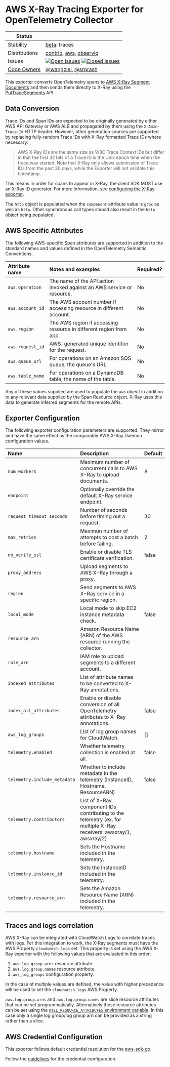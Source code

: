 # AWS X-Ray Tracing Exporter for OpenTelemetry Collector

<!-- status autogenerated section -->
| Status        |           |
| ------------- |-----------|
| Stability     | [beta]: traces   |
| Distributions | [contrib], [aws], [observiq] |
| Issues        | [![Open issues](https://img.shields.io/github/issues-search/open-telemetry/opentelemetry-collector-contrib?query=is%3Aissue%20is%3Aopen%20label%3Aexporter%2Fawsxray%20&label=open&color=orange&logo=opentelemetry)](https://github.com/open-telemetry/opentelemetry-collector-contrib/issues?q=is%3Aopen+is%3Aissue+label%3Aexporter%2Fawsxray) [![Closed issues](https://img.shields.io/github/issues-search/open-telemetry/opentelemetry-collector-contrib?query=is%3Aissue%20is%3Aclosed%20label%3Aexporter%2Fawsxray%20&label=closed&color=blue&logo=opentelemetry)](https://github.com/open-telemetry/opentelemetry-collector-contrib/issues?q=is%3Aclosed+is%3Aissue+label%3Aexporter%2Fawsxray) |
| [Code Owners](https://github.com/open-telemetry/opentelemetry-collector-contrib/blob/main/CONTRIBUTING.md#becoming-a-code-owner)    | [@wangzlei](https://www.github.com/wangzlei), [@srprash](https://www.github.com/srprash) |

[beta]: https://github.com/open-telemetry/opentelemetry-collector#beta
[contrib]: https://github.com/open-telemetry/opentelemetry-collector-releases/tree/main/distributions/otelcol-contrib
[aws]: https://github.com/aws-observability/aws-otel-collector
[observiq]: https://github.com/observIQ/observiq-otel-collector
<!-- end autogenerated section -->

This exporter converts OpenTelemetry spans to
[AWS X-Ray Segment Documents](https://docs.aws.amazon.com/xray/latest/devguide/xray-api-segmentdocuments.html)
and then sends them directly to X-Ray using the
[PutTraceSegments](https://docs.aws.amazon.com/xray/latest/api/API_PutTraceSegments.html) API.

## Data Conversion

Trace IDs and Span IDs are expected to be originally generated by either AWS API Gateway or AWS ALB and
propagated by them using the `X-Amzn-Trace-Id` HTTP header. However, other generation sources are
supported by replacing fully-random Trace IDs with X-Ray formatted Trace IDs where necessary:

> AWS X-Ray IDs are the same size as W3C Trace Context IDs but differ in that the first 32 bits of a Trace ID
> is the Unix epoch time when the trace was started. Note that X-Ray only allows submission of Trace IDs from
> the past 30 days, while the Exporter will not validate this timestamp.

This means in order for spans to appear in X-Ray, the client SDK MUST use an X-Ray ID generator. For more
information, see
[configuring the X-Ray exporter](https://aws-otel.github.io/docs/getting-started/x-ray#configuring-the-aws-x-ray-exporter).

The `http` object is populated when the `component` attribute value is `grpc` as well as `http`. Other
synchronous call types should also result in the `http` object being populated.

## AWS Specific Attributes

The following AWS-specific Span attributes are supported in addition to the standard names and values
defined in the OpenTelemetry Semantic Conventions.

| Attribute name   | Notes and examples                                                     | Required? |
| :--------------- | :--------------------------------------------------------------------- | --------- |
| `aws.operation`  | The name of the API action invoked against an AWS service or resource. | No        |
| `aws.account_id` | The AWS account number if accessing resource in different account.     | No        |
| `aws.region`     | The AWS region if accessing resource in different region from app.     | No        |
| `aws.request_id` | AWS-generated unique identifier for the request.                       | No        |
| `aws.queue_url`  | For operations on an Amazon SQS queue, the queue's URL.                | No        |
| `aws.table_name` | For operations on a DynamoDB table, the name of the table.             | No        |

Any of these values supplied are used to populate the `aws` object in addition to any relevant data supplied
by the Span Resource object. X-Ray uses this data to generate inferred segments for the remote APIs.

## Exporter Configuration

The following exporter configuration parameters are supported. They mirror and have the same effect as the
comparable AWS X-Ray Daemon configuration values.

| Name                         | Description                                                                                                        | Default |
|:-----------------------------|:-------------------------------------------------------------------------------------------------------------------| ------- |
| `num_workers`                | Maximum number of concurrent calls to AWS X-Ray to upload documents.                                               | 8       |
| `endpoint`                   | Optionally override the default X-Ray service endpoint.                                                            |         |
| `request_timeout_seconds`    | Number of seconds before timing out a request.                                                                     | 30      |
| `max_retries`                | Maximun number of attempts to post a batch before failing.                                                         | 2       |
| `no_verify_ssl`              | Enable or disable TLS certificate verification.                                                                    | false   |
| `proxy_address`              | Upload segments to AWS X-Ray through a proxy.                                                                      |         |
| `region`                     | Send segments to AWS X-Ray service in a specific region.                                                           |         |
| `local_mode`                 | Local mode to skip EC2 instance metadata check.                                                                    | false   |
| `resource_arn`               | Amazon Resource Name (ARN) of the AWS resource running the collector.                                              |         |
| `role_arn`                   | IAM role to upload segments to a different account.                                                                |         |
| `indexed_attributes`         | List of attribute names to be converted to X-Ray annotations.                                                      |         |
| `index_all_attributes`       | Enable or disable conversion of all OpenTelemetry attributes to X-Ray annotations.                                 | false   |
| `aws_log_groups`             | List of log group names for CloudWatch.                                                                            | []      |
| `telemetry.enabled`          | Whether telemetry collection is enabled at all.                                                                    | false   |
| `telemetry.include_metadata` | Whether to include metadata in the telemetry (InstanceID, Hostname, ResourceARN)                                   | false   |
| `telemetry.contributors`     | List of X-Ray component IDs contributing to the telemetry (ex. for multiple X-Ray receivers: awsxray/1, awsxray/2) |         |
| `telemetry.hostname`         | Sets the Hostname included in the telemetry.                                                                       |         |
| `telemetry.instance_id`      | Sets the InstanceID included in the telemetry.                                                                     |         |
| `telemetry.resource_arn`     | Sets the Amazon Resource Name (ARN) included in the telemetry.                                                     |         |

## Traces and logs correlation

AWS X-Ray can be integrated with CloudWatch Logs to correlate traces with logs. For this integration to work, the X-Ray
segments must have the AWS Property `cloudwatch_logs` set. This property is set using the AWS X-Ray exporter with the
following values that are evaluated in this order:

1. `aws.log.group.arns` resource attribute.
2. `aws.log.group.names` resource attribute.
3. `aws_log_groups` configuration property.

In the case of multiple values are defined, the value with higher precedence will be used to set the `cloudwatch_logs` AWS Property.

`aws.log.group.arns` and `aws.log.group.names` are slice resource attributes that can be set programmatically.
Alternatively those resource attributes can be set using the [`OTEL_RESOURCE_ATTRIBUTES` environment variable](https://github.com/open-telemetry/opentelemetry-specification/blob/main/specification/resource/sdk.md#specifying-resource-information-via-an-environment-variable). In this case only a single log group/log group arn can
be provided as a string rather than a slice.

## AWS Credential Configuration

This exporter follows default credential resolution for the
[aws-sdk-go](https://docs.aws.amazon.com/sdk-for-go/api/index.html).

Follow the [guidelines](https://docs.aws.amazon.com/sdk-for-go/v1/developer-guide/configuring-sdk.html) for the
credential configuration.

[beta]:https://github.com/open-telemetry/opentelemetry-collector#beta
[contrib]:https://github.com/open-telemetry/opentelemetry-collector-releases/tree/main/distributions/otelcol-contrib
[AWS]:https://aws-otel.github.io/docs/getting-started/x-ray#configuring-the-aws-x-ray-exporter
